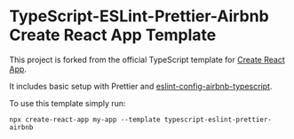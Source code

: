 # TypeScript-ESLint-Prettier-Airbnb Create React App Template

This project is forked from the official TypeScript template for [Create React App](https://github.com/facebook/create-react-app).

It includes basic setup with Prettier and [eslint-config-airbnb-typescript](https://www.npmjs.com/package/eslint-config-airbnb-typescript).

To use this template simply run:

```shell
npx create-react-app my-app --template typescript-eslint-prettier-airbnb
```

